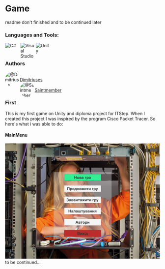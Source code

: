 # Game
readme don't finished and to be continued later

### Languages and Tools:
[<img align="left" alt="C#" width="50px" src="https://img.icons8.com/color/96/000000/c-sharp-logo.png" />][webdevplaylist]
[<img align="left" alt="Visual Studio" width="50px" src="https://img.icons8.com/color/96/000000/visual-studio.png" />][webdevplaylist]
[<img align="left" alt="Unity" width="50px" src="https://icon-library.com/images/unity-icon/unity-icon-1.jpg" />][webdevplaylist]
<br />
<br />
### Authors
[<img style="border-radius: 50%;" align="left" src="https://avatars3.githubusercontent.com/u/35993835?s=96&amp;v=4" alt="@Dimitriuses" width="48" height="48" />][webdevplaylist]
<br />
<a href="https://github.com/Dimitriuses"/>Dimitriuses</a>
<br />
[<img style="border-radius: 50%;" align="left" src="https://avatars3.githubusercontent.com/u/35995268?s=96&amp;v=4" alt="@Saintmember" width="48" height="48" />][webdevplaylist]
<br />
<a href="https://github.com/Saintmember"/>Saintmember</a>
<br />
### First
This is my first game on Unity and diploma project for ITStep.
When I created this project I was inspired by the program Cisco Packet Tracer.
So here's what i was able to do:
#### MainMenu
<img alt="MainMenu" width="1000px" src="https://raw.githubusercontent.com/Dimitriuses/Duplom/master/Screenshots/image007.png" />
to be continued...

[webdevplaylist]: https://www.youtube.com
